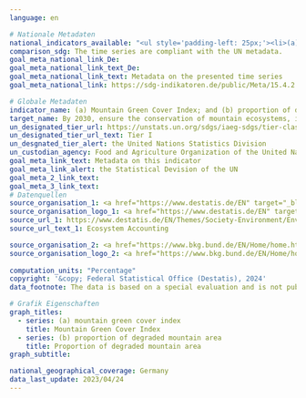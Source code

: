 ```yaml
---
language: en    

# Nationale Metadaten    
national_indicators_available: "<ul style='padding-left: 25px;'><li>(a) Mountain Green Cover Index</li> <li> (b) Proportion of degraded mountain area</li></ul>"    
comparison_sdg: The time series are compliant with the UN metadata.    
goal_meta_national_link_De: 
goal_meta_national_link_text_De: 
goal_meta_national_link_text: Metadata on the presented time series
goal_meta_national_link: https://sdg-indikatoren.de/public/Meta/15.4.2.pdf    

# Globale Metadaten    
indicator_name: (a) Mountain Green Cover Index; and (b) proportion of degraded mountain land    
target_name: By 2030, ensure the conservation of mountain ecosystems, including their biodiversity, in order to enhance their capacity to provide benefits that are essential for sustainable development    
un_designated_tier_url: https://unstats.un.org/sdgs/iaeg-sdgs/tier-classification/    
un_designated_tier_url_text: Tier I    
un_desgnated_tier_alert: the United Nations Statistics Division    
un_custodian_agency: Food and Agriculture Organization of the United Nations (FAO)    
goal_meta_link_text: Metadata on this indicator    
goal_meta_link_alert: the Statistical Devision of the UN    
goal_meta_2_link_text:     
goal_meta_3_link_text:         
# Datenquellen
source_organisation_1: <a href="https://www.destatis.de/EN" target="_blank"> Federal Statistical Office (Destatis) </a>
source_organisation_logo_1: <a href="https://www.destatis.de/EN" target="_blank"><img src="https://sdg-indikatoren.de/public/OrgImgEn/destatis.png" alt="Logo destatis" style="height:60px; width:148px"/></a>
source_url_1: https://www.destatis.de/EN/Themes/Society-Environment/Environment/Environmental-Economic-Accounting/ecosystem-account/_node.html
source_url_text_1: Ecosystem Accounting

source_organisation_2: <a href="https://www.bkg.bund.de/EN/Home/home.html" target="_blank" onclick="return confirm_alert('the Federal Agency for Cartography and Geodesy','En');"> Federal Agency for Cartography and Geodesy </a>
source_organisation_logo_2: <a href="https://www.bkg.bund.de/EN/Home/home.html" target="_blank" onclick="return confirm_alert('the Federal Agency for Cartography and Geodesy','En');"><img src="https://sdg-indikatoren.de/public/OrgImgEn/bkg.png" alt="Logo bkg" style="height:60px; width:148px"/></a>
    
computation_units: "Percentage"    
copyright: '&copy; Federal Statistical Office (Destatis), 2024'    
data_footnote: The data is based on a special evaluation and is not publicly available.    

# Grafik Eigenschaften    
graph_titles:
  - series: (a) mountain green cover index
    title: Mountain Green Cover Index
  - series: (b) proportion of degraded mountain area
    title: Proportion of degraded mountain area
graph_subtitle:     

national_geographical_coverage: Germany    
data_last_update: 2023/04/24    
---
```


<span></span>